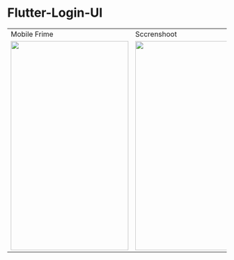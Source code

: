 # Flutter-Login-UI

<table>
  <tr>
    <td>Mobile Frime</td>
     <td>Sccrenshoot</td>
  </tr>
  <tr>
    <td><img src="https://user-images.githubusercontent.com/76002783/180925943-b78d4f18-caf0-4cd0-85b1-e3cd2ebf0657.jpg" width=270 height=480></td>
    <td><img src="https://user-images.githubusercontent.com/76002783/180925944-e2b758c1-5dd2-4745-8601-3e0d90821a25.jpg" width=270 height=480></td>
  </tr>
 </table>
